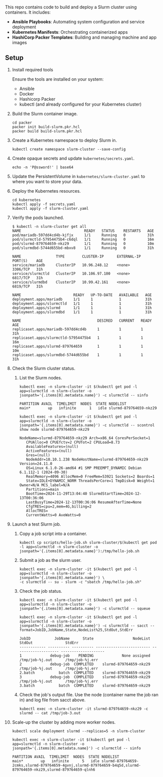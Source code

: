 
This repo contains code to build and deploy a Slurm cluster using containers. It includes:

- **Ansible Playbooks**: Automating system configuration and service deployment
- **Kubernetes Manifests**: Orchestrating containerized apps
- **HashiCorp Packer Templates**: Building and managing machine and app images

## Setup

1. Install required tools

   Ensure the tools are installed on your system:
   - Ansible
   - Docker
   - Hashicorp Packer
   - kubectl (and already configured for your Kubernetes cluster)

1. Build the Slurm container image.

   ```shell
   cd packer
   packer init build-slurm.pkr.hcl
   packer build build-slurm.pkr.hcl
   ```

1. Create a Kubernetes namespace to deploy Slurm in.

   ```shell
   kubectl create namespace slurm-cluster --save-config
   ```

1. Create opaque secrets and update `kubernetes/secrets.yaml`.

   ```shell
   echo -n 'P@ssword!' | base64
   ```

1. Update the PersistentVolume in `kubernetes/slurm-cluster.yaml` to where you want to store your data.

1. Deploy the Kubernetes resources.

   ```shell
   cd kubernetes
   kubectl apply -f secrets.yaml
   kubectl apply -f slurm-cluster.yaml
   ```

1. Verify the pods launched.

   ```plaintext
   $ kubectl -n slurm-cluster get all
   NAME                             READY   STATUS    RESTARTS   AGE
   pod/mariadb-597dd4cd4b-kjfjx     1/1     Running   0          31h
   pod/slurmctld-57954475b4-c6dql   1/1     Running   0          16m
   pod/slurmd-879764659-nkz29       1/1     Running   0          10m
   pod/slurmdbd-5744d655bd-mbxv8    1/1     Running   0          31h

   NAME                TYPE        CLUSTER-IP      EXTERNAL-IP   PORT(S)    AGE
   service/mariadb     ClusterIP   10.96.248.12    <none>        3306/TCP   31h
   service/slurmctld   ClusterIP   10.106.97.100   <none>        6817/TCP   31h
   service/slurmdbd    ClusterIP   10.99.42.161    <none>        6819/TCP   31h

   NAME                        READY   UP-TO-DATE   AVAILABLE   AGE
   deployment.apps/mariadb     1/1     1            1           31h
   deployment.apps/slurmctld   1/1     1            1           31h
   deployment.apps/slurmd      1/1     1            1           31h
   deployment.apps/slurmdbd    1/1     1            1           31h

   NAME                                   DESIRED   CURRENT   READY   AGE
   replicaset.apps/mariadb-597dd4cd4b     1         1         1       31h
   replicaset.apps/slurmctld-57954475b4   1         1         1       16m
   replicaset.apps/slurmd-879764659       1         1         1       10m
   replicaset.apps/slurmdbd-5744d655bd    1         1         1       31h
   ```

1. Check the Slurm cluster status.

   1. List the Slurm nodes.

      ```shell
      kubectl exec -n slurm-cluster -it $(kubectl get pod -l app=slurmctld -n slurm-cluster -o jsonpath='{.items[0].metadata.name}') -c slurmctld -- sinfo
      ```

      ```plaintext
      PARTITION AVAIL  TIMELIMIT  NODES  STATE NODELIST
      main*        up   infinite      1   idle slurmd-879764659-nkz29
      ```

      ```shell
      kubectl exec -n slurm-cluster -it $(kubectl get pod -l app=slurmctld -n slurm-cluster -o jsonpath='{.items[0].metadata.name}') -c slurmctld -- scontrol show node slurmd-879764659-nkz29
      ```

      ```plaintext
      NodeName=slurmd-879764659-nkz29 Arch=x86_64 CoresPerSocket=1
         CPUAlloc=0 CPUEfctv=2 CPUTot=2 CPULoad=8.73
         AvailableFeatures=(null)
         ActiveFeatures=(null)
         Gres=(null)
         NodeAddr=10.10.1.238 NodeHostName=slurmd-879764659-nkz29 Version=24.11.0
         OS=Linux 6.1.0-26-amd64 #1 SMP PREEMPT_DYNAMIC Debian 6.1.112-1 (2024-09-30)
         RealMemory=4096 AllocMem=0 FreeMem=53921 Sockets=2 Boards=1
         State=IDLE+DYNAMIC_NORM ThreadsPerCore=1 TmpDisk=0 Weight=1 Owner=N/A MCS_label=N/A
         Partitions=main
         BootTime=2024-11-29T13:04:40 SlurmdStartTime=2024-12-13T00:36:06
         LastBusyTime=2024-12-13T00:36:06 ResumeAfterTime=None
         CfgTRES=cpu=2,mem=4G,billing=2
         AllocTRES=
         CurrentWatts=0 AveWatts=0
      ```

1. Launch a test Slurm job.

   1. Copy a job script into a container.

      ```shell
      kubectl cp scripts/hello-job.sh slurm-cluster/$(kubectl get pod -l app=slurmctld -n slurm-cluster -o jsonpath='{.items[0].metadata.name}'):/tmp/hello-job.sh
      ```

   1. Submit a job as the slurm user.

      ```shell
      kubectl exec -n slurm-cluster -it $(kubectl get pod -l app=slurmctld -n slurm-cluster -o jsonpath='{.items[0].metadata.name}') \
      -c slurmctld -- su - slurm -c "sbatch /tmp/hello-job.sh"
      ```

   1. Check the job status.

      ```shell
      kubectl exec -n slurm-cluster -it $(kubectl get pod -l app=slurmctld -n slurm-cluster -o jsonpath='{.items[0].metadata.name}') -c slurmctld -- squeue

      kubectl exec -n slurm-cluster -it $(kubectl get pod -l app=slurmctld -n slurm-cluster -o jsonpath='{.items[0].metadata.name}') -c slurmctld -- sacct --format=JobID,JobName,State,NodeList%25,StdOut,StdErr
      ```

      ```plaintext
      JobID           JobName      State                  NodeList               StdOut               StdErr
      ------------ ---------- ---------- ------------------------- -------------------- --------------------
      1             debug-job    PENDING             None assigned      /tmp/job-%j.out      /tmp/job-%j.err
      2             debug-job  COMPLETED    slurmd-879764659-nkz29      /tmp/job-%j.out      /tmp/job-%j.err
      2.batch           batch  COMPLETED    slurmd-879764659-nkz29
      3             debug-job  COMPLETED    slurmd-879764659-nkz29      /tmp/job-%j.out      /tmp/job-%j.err
      3.batch           batch  COMPLETED    slurmd-879764659-nkz29
      ```

   1. Check the job's output file. Use the node (container name the job ran in) and log file from sacct above.

      ```shell
      kubectl exec -n slurm-cluster -it slurmd-879764659-nkz29 -c slurmd -- cat /tmp/job-3.out
      ```

1. Scale-up the cluster by adding more worker nodes.

   ```shell
   kubectl scale deployment slurmd --replicas=5 -n slurm-cluster
   ```

   ```shell
   kubectl exec -n slurm-cluster -it $(kubectl get pod -l app=slurmctld -n slurm-cluster -o jsonpath='{.items[0].metadata.name}') -c slurmctld -- sinfo
   ```

   ```plaintext
   PARTITION AVAIL  TIMELIMIT  NODES  STATE NODELIST
   main*        up   infinite      5   idle slurmd-879764659-2cmks,slurmd-879764659-4gvnj,slurmd-879764659-b4q5d,slurmd-879764659-nkz29,slurmd-879764659-qlnh6
   ```
